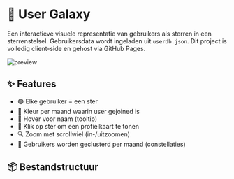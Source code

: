 # 🌌 User Galaxy

Een interactieve visuele representatie van gebruikers als sterren in een sterrenstelsel. Gebruikersdata wordt ingeladen uit `userdb.json`. Dit project is volledig client-side en gehost via GitHub Pages.

![preview](https://github.com/yourusername/user-galaxy/assets/preview.png)

## ✨ Features

- 🟢 Elke gebruiker = een ster
- 📆 Kleur per maand waarin user gejoined is
- 💫 Hover voor naam (tooltip)
- 🚀 Klik op ster om een profielkaart te tonen
- 🔍 Zoom met scrollwiel (in-/uitzoomen)
- 🌌 Gebruikers worden geclusterd per maand (constellaties)

## 📦 Bestandstructuur

